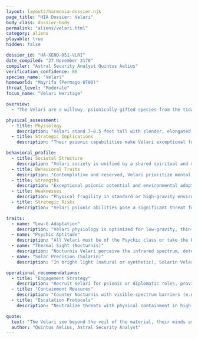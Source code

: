 ```yaml
---
layout: layouts/harmonia-dossier.njk
page_title: "HIA Dossier: Velari"
body_class: dossier-body
permalink: "aliens/velari.html"
category: aliens
playable: true
hidden: false

dossier_id: "HA-XENO-051-VLRI"
date_compiled: "27 November 3170"
compiler: "Astral Security Analyst Quintus Aelius"
verification_confidence: 86
species_name: "Velari"
homeworld: "Mayrifa (Permago-0706)"
threat_level: "Moderate"
focus_name: "Velari Heritage"

overview:
  - "The Velari are a willowy, psionically gifted species from the tidally locked world of Mayrifa, a low-gravity planet divided between eternal daylight and perpetual darkness. Comprising two subspecies—Solarin, adapted to constant sunlight, and Nocturnis, evolved for endless night—they exhibit exceptional psychic aptitude and graceful movement. Known as 'Vel' in casual settings, derogatory terms like 'Spooks' or 'Wraiths' (particularly for Nocturnis) risk inciting hostility, especially among psionically sensitive individuals. Harmonia Astralis regards the Velari as valuable for intelligence and diplomatic operations, but their psionic capabilities and environmental fragility present risks of covert manipulation or unpredictable influence if not closely monitored."

physical_assessment:
  - title: Physiology
    description: "Velari stand 7–8.5 feet tall with slender, elongated limbs suited for low-gravity movement. Their upswept, foot-long ears serve auditory and expressive functions, signaling mood through subtle movements. Solarin Velari have bronze-to-gold skin and iridescent, crystalline eyes that filter solar glare, complementing their sun-inspired aesthetics. Nocturnis Velari are pale, near-translucent, with luminous, pupil-less eyes adapted for infrared vision, giving them an eerie, fragile appearance. Both subspecies move with graceful precision but are physically vulnerable in standard or high-gravity environments without support."
  - title: Strategic Implications
    description: "Their psionic capabilities make Velari exceptional for intelligence gathering, diplomacy, or covert operations, but physical fragility in non-native environments limits direct combat utility. Nocturnis excel in dark or concealed settings, while Solarin thrive in well-lit conditions, creating situational advantages. Their reliance on exosuits in standard gravity offers an exploitable vulnerability."

behavioral_profile:
  - title: Societal Structure
    description: "Velari society is unified by a shared spiritual and metaphysical focus, with psionics viewed as a pathway to universal truths. Solarin and Nocturnis communities maintain distinct cultural practices but collaborate closely, often bridging differences through psionic communion. Their isolationist history fosters introspection over expansion, though they engage readily with off-world allies."
  - title: Behavioral Traits
    description: "Contemplative and reserved, Velari prioritize mental discipline and artistic expression. Solarin are more outgoing, while Nocturnis lean toward introspection, but both subspecies exhibit fierce loyalty to their kin and ideals. Their psionic sensitivity can make them unpredictable when emotionally provoked."
  - title: Strengths
    description: "Exceptional psionic potential and environmental adaptability (Nocturnis in darkness, Solarin in light) make Velari ideal for specialized roles in reconnaissance, negotiation, or psychic operations. Their low-gravity agility enhances performance in space or microgravity settings."
  - title: Weaknesses
    description: "Physical fragility in standard or high-gravity environments requires exosuit dependence, limiting operational range. Nocturnis’ inability to perceive visible light restricts interaction with standard technology, while Solarin’s low-light penalties hinder versatility. Psionic overreach can lead to mental strain, exploitable through prolonged engagements."
  - title: Strategic Risks
    description: "Velari psionic abilities pose a significant threat for covert manipulation or intelligence breaches, particularly in unsecured environments. Their cultural unity could galvanize resistance if their homeworld or communities are threatened. Monitor psionic activity and inter-subspecies communications for signs of coordinated action."

traits:
  - name: "Low-G Adaptation"
    description: "Velari physiology is optimized for low-gravity, thin-atmosphere environments like Mayrifa. On standard or high-gravity worlds, they must wear a supportive exosuit to avoid physical strain. Without a suit, they suffer a -2 penalty to all rolls and accrue fatigue until they rest in a suitable environment or regain suit assistance. In microgravity or shipboard conditions, they navigate with exceptional ease, treating zero-G as second nature."
  - name: "Psychic Aptitude"
    description: "All Velari must be of the Psychic class or take the Partial Psychic option from the Adventurer class. Their maximum Effort score is increased by +1, reflecting their innate psionic attunement. Psychic abilities typically manifest early, with societal training treating psionics as a rite of passage, enhancing their mental versatility and influence."
  - name: "Thermal Sight (Nocturnis)"
    description: "Nocturnis Velari perceive the infrared spectrum, detecting heat signatures through walls up to 1 meter thick and in total darkness, equivalent to thermal goggles. However, they cannot distinguish shapes of similar temperatures or perceive the standard visible spectrum, rendering glass, standard screens, and LEDs invisible without specialized aids."
  - name: "Solar Precision (Solarin)"
    description: "In bright light (natural or synthetic), Solarin Velari gain a +1 bonus to Notice, Ranged Combat, and vision-based skill checks. Effects relying on bright light, such as the visual component of a flashbang, do not affect them. In low light or darkness, they suffer a -1 penalty to Notice, Ranged Combat, and vision-based skills, as their biological optical filters hinder performance. Night vision or thermal vision does not grant the bonus in low-light conditions."

operational_recommendations:
  - title: "Engagement Strategy"
    description: "Recruit Velari for psionic or diplomatic roles, providing exosuits and light-tailored environments to maximize effectiveness. Respect their metaphysical traditions to secure loyalty and foster cooperation."
  - title: "Containment Measures"
    description: "Counter Nocturnis with visible-spectrum barriers (e.g., glass) and Solarin with low-light conditions to disrupt their advantages. Deploy anti-psionic countermeasures or high-gravity traps to limit their operational capacity."
  - title: "Escalation Protocols"
    description: "Neutralize threats with physical containment in high-gravity environments or targeted anti-psionic measures. Target leadership to fracture subspecies unity, avoiding actions that could unify Solarin and Nocturnis against external forces."

quote:
  text: "The Velari see beyond the veil of the material, their minds as sharp as their bodies are fragile—a duality to be both harnessed and feared."
  author: "Quintus Aelius, Astral Security Analyst"
---
```

